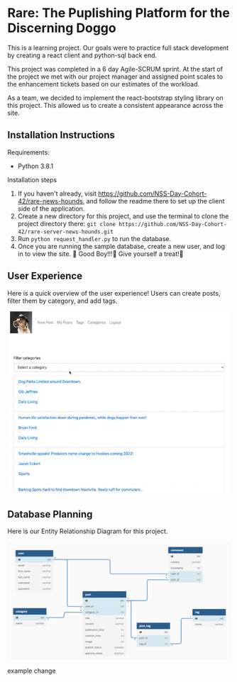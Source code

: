 # Rare: The Puplishing Platform for the Discerning Doggo

This is a learning project. Our goals were to practice full stack development by creating a react client and python-sql back end.

This project was completed in a 6 day Agile-SCRUM sprint. At the start of the project we met with our project manager and assigned point scales to the enhancement tickets based on our estimates of the workload.

As a team, we decided to implement the react-bootstrap styling library on this project. This allowed us to create a consistent appearance across the site.


## Installation Instructions 
Requirements:
- Python 3.8.1 

Installation steps

1. If you haven't already, visit https://github.com/NSS-Day-Cohort-42/rare-news-hounds, and follow the readme there to set up the client side of the application.
1. Create a new directory for this project, and use the terminal to clone the project directory there: `git clone https://github.com/NSS-Day-Cohort-42/rare-server-news-hounds.git`
1. Run `python request_handler.py` to run the database.
1. Once you are running the sample database, create a new user, and log in to view the site. 🦮 Good Boy!!!🦮 Give yourself a treat!🦮 

## User Experience

Here is a quick overview of the user experience! Users can create posts, filter them by category, and add tags.

![screen capture](screencapture/RareFilteringAndTagging.gif)

## Database Planning

Here is our Entity Relationship Diagram for this project. 

![screen capture](screencapture/Erd.png)


example change